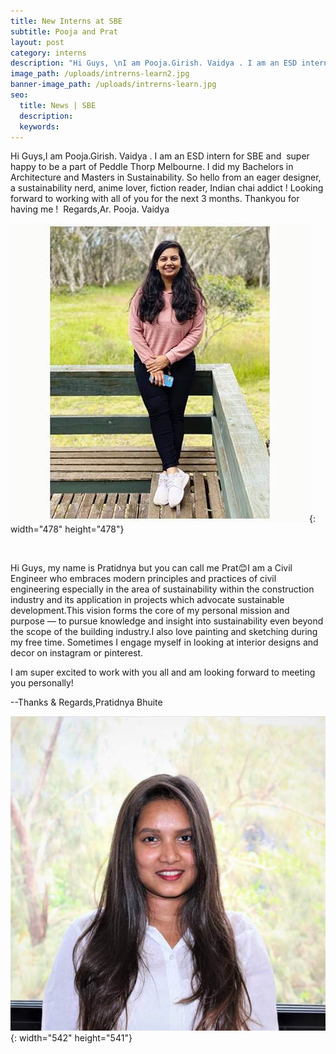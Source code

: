 ```yaml
---
title: New Interns at SBE
subtitle: Pooja and Prat
layout: post
category: interns
description: "Hi Guys, \nI am Pooja.Girish. Vaidya . I am an ESD intern for SBE and  super happy to be a part of Peddle Thorp Melbourne. I did my Bachelors in Architecture and Masters in Sustainability. So hello from an eager designer, a sustainability nerd, anime lover, fiction reader, Indian chai addict ! Looking forward to working with all of you for the next 3 months. Thankyou for having me !  Regards, \nAr. Pooja. Vaidya \n\n\nHi Guys, my name is Pratidnya but you can call me Prat\U0001F60A\nI am a Civil Engineer who embraces modern principles and practices of civil engineering especially in the area of sustainability within the construction industry and its application in projects which advocate sustainable development. \nThis vision forms the core of my personal mission and purpose — to pursue knowledge and insight into sustainability even beyond the scope of the building industry.\nI also love painting and sketching during my free time. Sometimes I engage myself in looking at interior designs and decor on instagram or pinterest.\n\nI am super excited to work with you all and am looking forward to meeting you personally!\n\n\n-- \nThanks & Regards,\nPratidnya Bhuite"
image_path: /uploads/intrerns-learn2.jpg
banner-image_path: /uploads/intrerns-learn.jpg
seo:
  title: News | SBE
  description:
  keywords:
---
```

Hi Guys,I am Pooja.Girish. Vaidya . I am an ESD intern for SBE and&nbsp; super happy to be a part of Peddle Thorp Melbourne. I did my Bachelors in Architecture and Masters in Sustainability. So hello from an eager designer, a sustainability nerd, anime lover, fiction reader, Indian chai addict \! Looking forward to working with all of you for the next 3 months. Thankyou for having me \!&nbsp; Regards,Ar. Pooja. Vaidya

![](/uploads/pooja.jpg){: width="478" height="478"}

&nbsp;

Hi Guys, my name is Pratidnya but you can call me Prat😊I am a Civil Engineer who embraces modern principles and practices of civil engineering especially in the area of sustainability within the construction industry and its application in projects which advocate sustainable development.This vision forms the core of my personal mission and purpose — to pursue knowledge and insight into sustainability even beyond the scope of the building industry.I also love painting and sketching during my free time. Sometimes I engage myself in looking at interior designs and decor on instagram or pinterest.

I am super excited to work with you all and am looking forward to meeting you personally\!

\--Thanks & Regards,Pratidnya Bhuite

![](/uploads/prat.jpg){: width="542" height="541"}

&nbsp;
